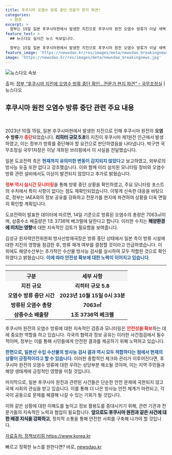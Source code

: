 ```yaml
---
title: 후쿠시마 오염수 방류 중단 전문가 현지 파견!
categories:
  - 환경
excerpt: >
  정부는 15일 일본 후쿠시마현에서 발생한 지진으로 후쿠시마 원전 오염수 방류가 이날 새벽 0시 33분에 중단…
feature_text: >
  ## 뉴스다오 실시간 뉴스 속보입니다.

  정부는 15일 일본 후쿠시마현에서 발생한 지진으로 후쿠시마 원전 오염수 방류가 이날 새벽 0시 33분에 중단…
feature_image: 'https://newsdao.kr/res/images/meta/newsdao_breakingnews.jpg'
image: 'https://newsdao.kr/res/images/meta/newsdao_breakingnews.jpg'
---
```


![뉴스다오 속보](https://newsdao.kr/res/images/meta/newsdao_breakingnews.jpg)

<p>출처: <a href="https://newsdao.kr/3350" rel="dofollow">정부 “후쿠시마 지진에 오염수 방류 중단 확인…전문가 현지 파견” - 국무조정실</a> | 뉴스다오</p>

<h2 data-ke-size="size26">후쿠시마 원전 오염수 방류 중단 관련 주요 내용</h2>

<p data-ke-size="size16">&nbsp;</p>

<article>
  <p data-ke-size="size16">2023년 10월 15일, 일본 후쿠시마현에서 발생한 지진으로 인해 후쿠시마 원전의 <b>오염수 방류</b>가 <b><span style="color: #ee2323;">중단</span></b>되었습니다. <b><span style="background-color: #21538527;">리히터 규모 5.8</span></b>의 지진이 후쿠시마 제1원전 인근에서 발생하였고, 이는 정부가 방류를 중단해야 할 요건으로 판단하였음을 나타냅니다. 박구연 국무조정실 국무1차장은 이날 개최된 브리핑에서 이 사실을 전달했습니다.</p>

  <p data-ke-size="size16">일본 도쿄전력 측은 <b><span style="color: #1a5490;">현재까지 유의미한 변동이 감지되지 않았다</span></b>고 보고하였고, 외부로의 방사능 유출 또한 없다고 강조했습니다. 이와 함께 미리 설치된 모니터링 장비와 오염수 방류 관련 설비에서도 이상이 발견되지 않았다고 추가로 밝혔습니다.</p>

  <p data-ke-size="size16"><b><span style="color: #ee2323;">정부 역시 실시간 모니터링</span></b>을 통해 방류 중단 상황을 확인하였고, 주요 모니터링 포스트의 수치에서 특이 사항이 없다는 점도 재확인되었습니다. 이렇게 신속한 대응을 바탕으로, 정부는 IAEA와의 정보 공유를 강화하고 전문가를 현지에 파견하여 상황을 더욱 면밀히 확인할 계획입니다.</p>

  <p data-ke-size="size16">도쿄전력이 발표한 데이터에 따르면, 14일 기준으로 방류된 오염수의 총량은 7063㎥이며, 삼중수소 배출량은 1조 3736억 베크렐에 달한다고 합니다. 이러한 수치는 <b><span style="background-color: #21538527;">해양환경에 미치는 영향</span></b>에 대한 지속적인 검토가 필요함을 보여줍니다.</p>

  <p data-ke-size="size16">김성규 원자력안전위원회 방사선방재국장은 방류 중단 상태에서 일본 측이 방류 시설에 대한 지진의 영향을 점검한 후, 방류 재개 여부를 결정할 것이라고 언급하였습니다. 이 외에도 해양수산부는 추가적인 수산물 방사능 검사를 실시하여 모두 적합한 것으로 확인하였다고 밝혔습니다. <b><span style="color: #1a5490;">이에 따라 안전성 확보에 대한 노력이 이어지고 있습니다</span></b>.</p>
</article>

<hr>

<table style="width: 100%;">
    <tr>
        <th style="text-align: center; background-color: #f2f2f2;">구분</th>
        <th style="text-align: center; background-color: #f2f2f2;">세부 사항</th>
    </tr>
    <tr>
        <td style="text-align: center; height: 17px;"><b>지진 규모</b></td>
        <td style="text-align: center; height: 17px;"><b>리히터 규모 5.8</b></td>
    </tr>
    <tr>
        <td style="text-align: center; height: 17px;"><b>오염수 방류 중단 시간</b></td>
        <td style="text-align: center; height: 17px;"><b>2023년 10월 15일 0시 33분</b></td>
    </tr>
    <tr>
        <td style="text-align: center; height: 17px;"><b>방류된 오염수 총량</b></td>
        <td style="text-align: center; height: 17px;"><b>7063㎥</b></td>
    </tr>
    <tr>
        <td style="text-align: center; height: 17px;"><b>삼중수소 배출량</b></td>
        <td style="text-align: center; height: 17px;"><b>1조 3736억 베크렐</b></td>
    </tr>
</table>

<p data-ke-size="size16"></p>

<article>
  <p data-ke-size="size16">후쿠시마 원전의 오염수 방류에 대한 지속적인 검증과 모니터링은 <b><span style="color: #ee2323;">안전성을 확보</span></b>하는 데에 중요한 역할을 하고 있습니다. 각국의 협력과 정보 공유는 이러한 사건점검에서 필수적이며, 정부는 이를 통해 시민들에게 안전한 결과를 제공하기 위해 노력하고 있습니다.</p>

  <p data-ke-size="size16"><b><span style="color: #1a5490;">한편으로, 일본산 수입 수산물의 방사능 검사 결과 역시 모두 적합하다는 점에서 현재의 상황이 긍정적이라고 할 수 있습니다</span></b>. 이러한 종합적인 체크와 관리가 이루어진다면, 후쿠시마 원전의 오염수 방류에 대한 우려는 상당부분 해소될 것이며, 이는 지역 주민들과 해양 생태계에 긍정적인 영향을 미칠 것입니다.</p>
</article>

<p data-ke-size="size16"></p>

<p data-ke-size="size16">마지막으로, 일본 후쿠시마 원전과 관련된 사건들은 단순한 안전 문제에 국한되지 않고 국제 사회의 관심을 받고 있습니다. 이를 통해 더 나은 방사능 안전 체계가 마련되고, 각국이 공동으로 문제를 해결해 나갈 수 있는 기회가 될 것입니다. </p>

<p data-ke-size="size16"></p>

<p data-ke-size="size16">이와 같은 상황에 대한 이해도를 높이고 정보 활용도를 증대시키기 위해, 관련 기관과 전문가들의 지속적인 노력과 협업이 필요합니다. <b><span style="background-color: #21538527;">앞으로도 후쿠시마 원전과 같은 사건에 대한 배경 지식을 강화하고</span></b>, 정치적 소통을 통해 안전한 사회를 구축해 나가야 할 것입니다.</p>

<p data-ke-size="size16"></p>

<article>
  <p data-ke-size="size16"><a href="https://newsdao.kr/3350" target="_blank">자료출처: 정책브리핑 https://www.korea.kr</a></p>
</article> 

빠르고 정확한 뉴스를 원한다면? 바로, <a href="https://newsdao.kr" rel="dofollow">newsdao.kr</a>


